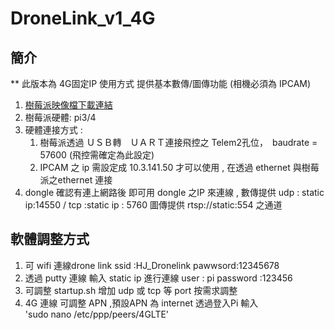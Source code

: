 # DroneLink_v1_4G
## 簡介
  ** 此版本為 4G固定IP 使用方式 提供基本數傳/圖傳功能 (相機必須為 IPCAM)
  1. [樹莓派映像檔下載連結](https://drive.google.com/file/d/19xRUBxFQBQ30wtv2cNePWVmsS-2G2PHl/view?usp=share_link)
  2. 樹莓派硬體: pi3/4
  3. 硬體連接方式 : 
      1. 樹莓派透過 ＵＳＢ轉　ＵＡＲＴ連接飛控之 Telem2孔位，　baudrate = 57600 (飛控需確定為此設定)
      2. IPCAM 之 ip 需設定成 10.3.141.50 才可以使用 , 在透過 ethernet 與樹莓派之ethernet 連接
  4. dongle 確認有連上網路後 即可用 dongle 之IP  來連線 , 數傳提供 udp : static ip:14550 / tcp :static ip : 5760  圖傳提供 rtsp://static:554 之通道
  
## 軟體調整方式
  1. 可 wifi 連線drone link  ssid :HJ_Dronelink pawwsord:12345678
  2. 透過 putty 連線 輸入 static ip 進行連線 user : pi password :123456
  3. 可調整 startup.sh 增加 udp 或 tcp 等 port 按需求調整
  4. 4G 連線 可調整 APN ,預設APN 為 internet
  透過登入Pi 輸入  
  'sudo nano /etc/ppp/peers/4GLTE' 
  
  

